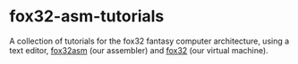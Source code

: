 # fox32-asm-tutorials
A collection of tutorials for the fox32 fantasy computer architecture, using a text editor, [fox32asm](https://github.com/fox32-arch/fox32asm) (our assembler) and [fox32](https://github.com/fox32-arch/fox32) (our virtual machine).
